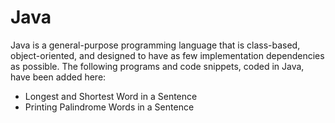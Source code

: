# Java

Java is a general-purpose programming language that is class-based, object-oriented, 
and designed to have as few implementation dependencies as possible. The following programs and code snippets, coded in Java, have
been added here: 

- Longest and Shortest Word in a Sentence
- Printing Palindrome Words in a Sentence
